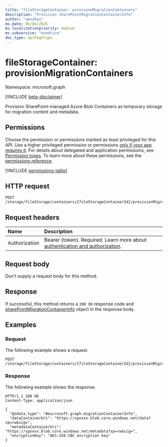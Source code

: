 ```yaml
---
title: "fileStorageContainer: provisionMigrationContainers"
description: "Provision sharePointMigrationContainerInfo"
author: "wenzhou"
ms.date: 06/04/2025
ms.localizationpriority: medium
ms.subservice: "onedrive"
doc_type: apiPageType
---
```


# fileStorageContainer: provisionMigrationContainers

Namespace: microsoft.graph

[!INCLUDE [beta-disclaimer](../../includes/beta-disclaimer.md)]

Provision SharePoint-managed Azure Blob Containers as temporary storage for migration content and metadata.

## Permissions

Choose the permission or permissions marked as least privileged for this API. Use a higher privileged permission or permissions [only if your app requires it](/graph/permissions-overview#best-practices-for-using-microsoft-graph-permissions). For details about delegated and application permissions, see [Permission types](/graph/permissions-overview#permission-types). To learn more about these permissions, see the [permissions reference](/graph/permissions-reference).

<!-- {
  "blockType": "permissions",
  "name": "filestoragecontainer-list-migrationjobs-permissions"
}
-->
[!INCLUDE [permissions-table](../includes/permissions/filestoragecontainer-provisionmigrationcontainers-permissions.md)]

## HTTP request

<!-- {
  "blockType": "ignored"
}
-->
``` http
POST /storage/fileStorage/containers/{fileStorageContainerId}/provisionMigrationContainers
```

## Request headers

|Name|Description|
|:---|:---|
|Authorization|Bearer {token}. Required. Learn more about [authentication and authorization](/graph/auth/auth-concepts).|

## Request body

Don't supply a request body for this method.

## Response

If successful, this method returns a `200 OK` response code and [sharePointMigrationContainerInfo](../resources/sharepointmigrationcontainerinfo.md) object in the response body.

## Examples

### Request

The following example shows a request.
<!-- {
  "blockType": "request",
  "name": "filestoragecontainerthis.provisionmigrationcontainers"
}
-->
``` http
POST /storage/fileStorage/containers/{fileStorageContainerId}/provisionMigrationContainers
```

### Response

The following example shows the response.
<!-- {
  "blockType": "response",
  "truncated": true,
  "@odata.type": "microsoft.graph.sharePointMigrationContainerInfo"
}
-->
``` http
HTTP/1.1 200 OK
Content-Type: application/json

{
  "@odata.type": "#microsoft.graph.migrationContainerInfo",
  "dataContainerUri": "https://spoxxx.blob.core.windows.net/data?sp=rw&sig=",
  "metadataContainerUri": "https://spoxxx.blob.core.windows.net/metadata?sp=rw&sig=",
  "encryptionKey": "AES-256-CBC encryption key"
}
```
